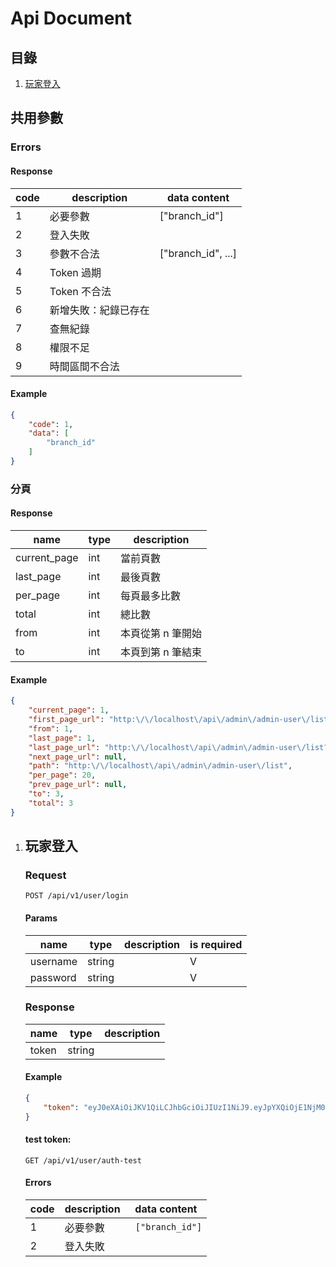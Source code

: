 # Api Document
## 目錄
1. [玩家登入](#玩家登入)

## 共用參數
### Errors
#### Response 
code | description | data content
---- | --- | ---
1 | 必要參數 | ["branch_id"] 
2 | 登入失敗 |  
3 | 參數不合法 | ["branch_id", ...] 
4 | Token 過期 |
5 | Token 不合法 |
6 | 新增失敗：紀錄已存在 |
7 | 查無紀錄 |
8 | 權限不足 |
9 | 時間區間不合法 |

#### Example
```json
{
    "code": 1,
    "data": [
        "branch_id"
    ]
}
```

### 分頁
#### Response 
name | type | description
---- | --- | --- 
current_page | int | 當前頁數
last_page | int | 最後頁數
per_page | int | 每頁最多比數
total | int |  總比數
from | int | 本頁從第 n 筆開始
to | int | 本頁到第 n 筆結束

#### Example
```json
{
    "current_page": 1,
    "first_page_url": "http:\/\/localhost\/api\/admin\/admin-user\/list?page=1",
    "from": 1,
    "last_page": 1,
    "last_page_url": "http:\/\/localhost\/api\/admin\/admin-user\/list?page=1",
    "next_page_url": null,
    "path": "http:\/\/localhost\/api\/admin\/admin-user\/list",
    "per_page": 20,
    "prev_page_url": null,
    "to": 3,
    "total": 3
}
```    


1. ## 玩家登入

    ### Request
    ```
    POST /api/v1/user/login
    ```
    
    #### Params
    name | type | description | is required | 
    ---- | --- | --- | ---
    username | string | | V
    password | string | | V
    
    ### Response
    name | type | description
    ---- | --- | --- 
    token | string | 
    
    #### Example
    
    ```json
    {
        "token": "eyJ0eXAiOiJKV1QiLCJhbGciOiJIUzI1NiJ9.eyJpYXQiOjE1NjM0MzAwMzgsIm5iZiI6MTU2MzQzMDAzOCwiZXhwIjoxNTYzODYyMDM4LCJ1c2VybmFtZSI6ImFkbWluIiwicGFzc3dvcmQiOiIzMjMxMWQ2ZTVmNzI1MTBhOWQ0MjNhYzU5NzBjZDI4MyIsImJyYW5jaF9pZCI6MX0.wEOGBR8kMW4aVE0EzJbnSWBdo6qbMteqYp0VvvY9VYI"
    }
    ```
    
    #### test token: 
    
    ```
    GET /api/v1/user/auth-test
    ```

    #### Errors
    
    code | description | data content
    ---- | --- | ---
    1 | 必要參數 | ```  ["branch_id"] ```
    2 | 登入失敗 |  